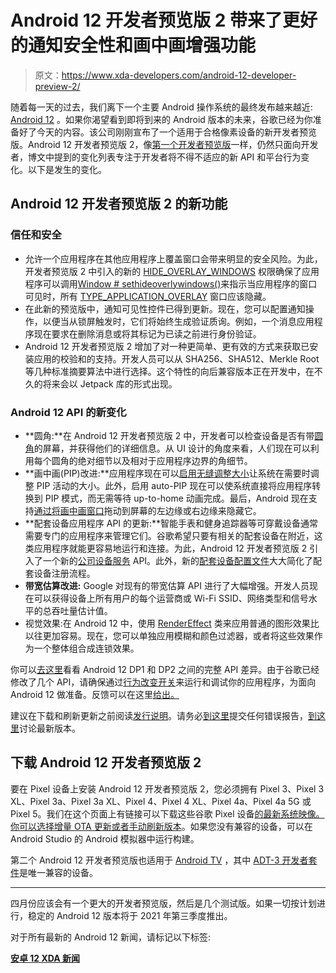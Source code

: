 # Android 12 开发者预览版 2 带来了更好的通知安全性和画中画增强功能

> 原文：<https://www.xda-developers.com/android-12-developer-preview-2/>

随着每一天的过去，我们离下一个主要 Android 操作系统的最终发布越来越近: [Android 12](https://www.xda-developers.com/android-12/) 。如果你渴望看到即将到来的 Android 版本的未来，谷歌已经为你准备好了今天的内容。该公司刚刚宣布了一个适用于合格像素设备的新开发者预览版。Android 12 开发者预览版 2，像[第一个开发者预览版](https://www.xda-developers.com/android-12-developer-preview-1/)一样，仍然只面向开发者，博文中提到的变化列表专注于开发者将不得不适应的新 API 和平台行为变化。以下是发生的变化。

## Android 12 开发者预览版 2 的新功能

### 信任和安全

*   允许一个应用程序在其他应用程序上覆盖窗口会带来明显的安全风险。为此，开发者预览版 2 中引入的新的 [HIDE_OVERLAY_WINDOWS](https://developer.android.com/reference/android/Manifest.permission#HIDE_OVERLAY_WINDOWS) 权限确保了应用程序可以调用[Window # sethideoverlywindows()](https://developer.android.com/reference/android/view/Window#setHideOverlayWindows(boolean))来指示当应用程序的窗口可见时，所有 [TYPE_APPLICATION_OVERLAY](https://developer.android.com/reference/android/view/WindowManager.LayoutParams#TYPE_APPLICATION_OVERLAY) 窗口应该隐藏。
*   在此新的预览版中，通知可见性控件已得到更新。现在，您可以配置通知操作，以便当从锁屏触发时，它们将始终生成验证质询。例如，一个消息应用程序现在要求在删除消息或将其标记为已读之前进行身份验证。
*   Android 12 开发者预览版 2 增加了对一种更简单、更有效的方式来获取已安装应用的校验和的支持。开发人员可以从 SHA256、SHA512、Merkle Root 等几种标准摘要算法中进行选择。这个特性的向后兼容版本正在开发中，在不久的将来会以 Jetpack 库的形式出现。

### Android 12 API 的新变化

*   **圆角:**在 Android 12 开发者预览版 2 中，开发者可以检查设备是否有带[圆角](https://developer.android.com/reference/android/view/RoundedCorner?hl=en)的屏幕，并获得他们的详细信息。从 UI 设计的角度来看，人们现在可以利用每个圆角的绝对细节以及相对于应用程序边界的角细节。
*   **画中画(PIP)改进:**应用程序现在可以[启用无缝调整大小](https://developer.android.com/reference/android/app/PictureInPictureParams.Builder#setSeamlessResizeEnabled(boolean))让系统在需要时调整 PIP 活动的大小。此外，启用 auto-PIP 现在可以使系统直接将应用程序转换到 PIP 模式，而无需等待 up-to-home 动画完成。最后，Android 现在支持[通过将画中画窗口](https://www.xda-developers.com/android-12-brings-pinch-to-resize-and-stashing-for-picture-in-picture-windows/)拖动到屏幕的左边缘或右边缘来隐藏它。
*   **配套设备应用程序 API 的更新:**智能手表和健身追踪器等可穿戴设备通常需要专门的应用程序来管理它们。谷歌希望只要有相关的配套设备在附近，这类应用程序就能更容易地运行和连接。为此，Android 12 开发者预览版 2 引入了一个新的[公司设备服务](https://developer.android.com/reference/android/companion/CompanionDeviceService) API。此外，新的[配套设备配置文件](https://developer.android.com/reference/android/companion/AssociationRequest.Builder#setDeviceProfile(java.lang.String))大大简化了配套设备注册流程。
*   **带宽估算改进:** Google 对现有的带宽估算 API 进行了大幅增强。开发人员现在可以获得设备上所有用户的每个运营商或 Wi-Fi SSID、网络类型和信号水平的总吞吐量估计值。
*   视觉效果:在 Android 12 中，使用 [RenderEffect](https://developer.android.com/reference/android/graphics/RenderEffect) 类来应用普通的图形效果比以往更加容易。现在，您可以单独应用模糊和颜色过滤器，或者将这些效果作为一个整体组合成连锁效果。

你可以[去这里](https://developer.android.com/sdk/api_diff/s-dp2/changes)看看 Android 12 DP1 和 DP2 之间的完整 API 差异。由于谷歌已经修改了几个 API，请确保通过[行为改变开关](https://developer.android.com/about/versions/12/reference/compat-framework-changes)来运行和调试你的应用程序，为面向 Android 12 做准备。反馈可以在这里[给出。](https://developer.android.com/about/versions/12/feedback)

建议在下载和刷新更新之前阅读[发行说明](https://developer.android.com/preview/release-notes)。请务必[到这里](https://issuetracker.google.com/issues/new?component=190602&template=1407746)提交任何错误报告，[到这里](https://www.reddit.com/r/android_beta/)讨论最新版本。

## 下载 Android 12 开发者预览版 2

要在 Pixel 设备上安装 Android 12 开发者预览版 2，您必须拥有 Pixel 3、Pixel 3 XL、Pixel 3a、Pixel 3a XL、Pixel 4、Pixel 4 XL、Pixel 4a、Pixel 4a 5G 或 Pixel 5。我们在这个页面上有链接可以下载这些谷歌 Pixel 设备[的最新系统映像。你可以选择增量 OTA 更新或者](https://www.xda-developers.com/how-to-download-android-12/)[手动刷新版本](https://www.xda-developers.com/how-to-install-android-12)。如果您没有兼容的设备，可以在 Android Studio 的 Android 模拟器中运行构建。

第二个 Android 12 开发者预览版也适用于 [Android TV](https://www.xda-developers.com/android-12-preview-android-tv-google-tv-experience/) ，其中 [ADT-3 开发者套件](https://store.askey.com/adt-3.html)是唯一兼容的设备。

* * *

四月份应该会有一个更大的开发者预览版，然后是几个测试版。如果一切按计划进行，稳定的 Android 12 版本将于 2021 年第三季度推出。

对于所有最新的 Android 12 新闻，请标记以下标签:

**[安卓 12 XDA 新闻](https://www.xda-developers.com/tag/android-12/)**